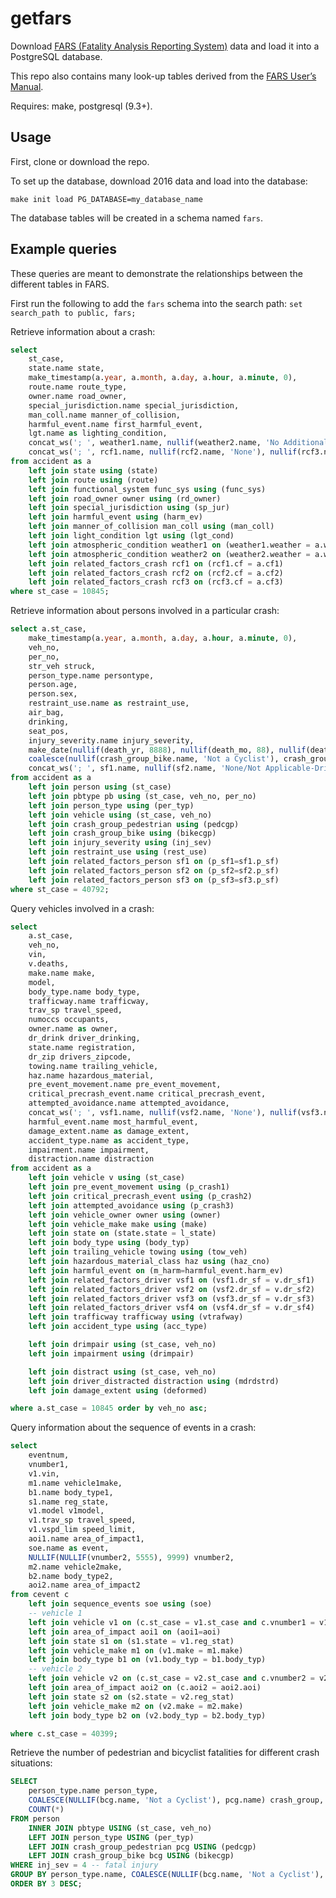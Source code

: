 # getfars

Download [FARS (Fatality Analysis Reporting System)](https://www.nhtsa.gov/research-data/fatality-analysis-reporting-system-fars) data and load it into a PostgreSQL database.

This repo also contains many look-up tables derived from the [FARS User’s Manual](https://crashstats.nhtsa.dot.gov/Api/Public/ViewPublication/812448).

Requires: make, postgresql (9.3+).

## Usage

First, clone or download the repo.

To set up the database, download 2016 data and load into the database:

````
make init load PG_DATABASE=my_database_name
````

The database tables will be created in a schema named `fars`.

## Example queries

These queries are meant to demonstrate the relationships between the different tables in FARS.

First run the following to add the `fars` schema into the search path: `set search_path to public, fars;`

Retrieve information about a crash:
````sql
select
    st_case,
    state.name state,
    make_timestamp(a.year, a.month, a.day, a.hour, a.minute, 0),
    route.name route_type,
    owner.name road_owner,
    special_jurisdiction.name special_jurisdiction,
    man_coll.name manner_of_collision,
    harmful_event.name first_harmful_event,
    lgt.name as lighting_condition,
    concat_ws('; ', weather1.name, nullif(weather2.name, 'No Additional Atmospheric Conditions')) weather,
    concat_ws('; ', rcf1.name, nullif(rcf2.name, 'None'), nullif(rcf3.name, 'None')) relatedfactors
from accident as a
    left join state using (state)
    left join route using (route)
    left join functional_system func_sys using (func_sys)
    left join road_owner owner using (rd_owner)
    left join special_jurisdiction using (sp_jur)
    left join harmful_event using (harm_ev)
    left join manner_of_collision man_coll using (man_coll)
    left join light_condition lgt using (lgt_cond)
    left join atmospheric_condition weather1 on (weather1.weather = a.weather1)
    left join atmospheric_condition weather2 on (weather2.weather = a.weather2)
    left join related_factors_crash rcf1 on (rcf1.cf = a.cf1)
    left join related_factors_crash rcf2 on (rcf2.cf = a.cf2)
    left join related_factors_crash rcf3 on (rcf3.cf = a.cf3)
where st_case = 10845;
````

Retrieve information about persons involved in a particular crash:
````sql
select a.st_case,
    make_timestamp(a.year, a.month, a.day, a.hour, a.minute, 0),
    veh_no,
    per_no,
    str_veh struck,
    person_type.name persontype,
    person.age,
    person.sex,
    restraint_use.name as restraint_use,
    air_bag,
    drinking,
    seat_pos,
    injury_severity.name injury_severity,
    make_date(nullif(death_yr, 8888), nullif(death_mo, 88), nullif(death_da, 88)) death_date,
    coalesce(nullif(crash_group_bike.name, 'Not a Cyclist'), crash_group_pedestrian.name) crash_group,
    concat_ws('; ', sf1.name, nullif(sf2.name, 'None/Not Applicable-Driver'), nullif(sf3.name, 'None/Not Applicable-Driver')) relatedfactors
from accident as a
    left join person using (st_case)
    left join pbtype pb using (st_case, veh_no, per_no)
    left join person_type using (per_typ)
    left join vehicle using (st_case, veh_no)
    left join crash_group_pedestrian using (pedcgp)
    left join crash_group_bike using (bikecgp)
    left join injury_severity using (inj_sev)
    left join restraint_use using (rest_use)
    left join related_factors_person sf1 on (p_sf1=sf1.p_sf)
    left join related_factors_person sf2 on (p_sf2=sf2.p_sf)
    left join related_factors_person sf3 on (p_sf3=sf3.p_sf)
where st_case = 40792;
````

Query vehicles involved in a crash:
````sql
select
    a.st_case,
    veh_no,
    vin,
    v.deaths,
    make.name make,
    model,
    body_type.name body_type,
    trafficway.name trafficway,
    trav_sp travel_speed,
    numoccs occupants,
    owner.name as owner,
    dr_drink driver_drinking,
    state.name registration,
    dr_zip drivers_zipcode,
    towing.name trailing_vehicle,
    haz.name hazardous_material,
    pre_event_movement.name pre_event_movement,
    critical_precrash_event.name critical_precrash_event,
    attempted_avoidance.name attempted_avoidance,
    concat_ws('; ', vsf1.name, nullif(vsf2.name, 'None'), nullif(vsf3.name, 'None'), nullif(vsf4.name, 'None')) driver_related_factors,
    harmful_event.name most_harmful_event,
    damage_extent.name as damage_extent,
    accident_type.name as accident_type,
    impairment.name impairment,
    distraction.name distraction
from accident as a
    left join vehicle v using (st_case)
    left join pre_event_movement using (p_crash1)
    left join critical_precrash_event using (p_crash2)
    left join attempted_avoidance using (p_crash3)
    left join vehicle_owner owner using (owner)
    left join vehicle_make make using (make)
    left join state on (state.state = l_state)
    left join body_type using (body_typ)
    left join trailing_vehicle towing using (tow_veh)
    left join hazardous_material_class haz using (haz_cno)
    left join harmful_event on (m_harm=harmful_event.harm_ev)
    left join related_factors_driver vsf1 on (vsf1.dr_sf = v.dr_sf1)
    left join related_factors_driver vsf2 on (vsf2.dr_sf = v.dr_sf2)
    left join related_factors_driver vsf3 on (vsf3.dr_sf = v.dr_sf3)
    left join related_factors_driver vsf4 on (vsf4.dr_sf = v.dr_sf4)
    left join trafficway trafficway using (vtrafway)
    left join accident_type using (acc_type)

    left join drimpair using (st_case, veh_no)
    left join impairment using (drimpair)

    left join distract using (st_case, veh_no)
    left join driver_distracted distraction using (mdrdstrd)
    left join damage_extent using (deformed)

where a.st_case = 10845 order by veh_no asc;
````

Query information about the sequence of events in a crash:
````sql
select
    eventnum,
    vnumber1,
    v1.vin,
    m1.name vehicle1make,
    b1.name body_type1,
    s1.name reg_state,
    v1.model v1model,
    v1.trav_sp travel_speed,
    v1.vspd_lim speed_limit,
    aoi1.name area_of_impact1,
    soe.name as event,
    NULLIF(NULLIF(vnumber2, 5555), 9999) vnumber2,
    m2.name vehicle2make,
    b2.name body_type2,
    aoi2.name area_of_impact2
from cevent c
    left join sequence_events soe using (soe)
    -- vehicle 1
    left join vehicle v1 on (c.st_case = v1.st_case and c.vnumber1 = v1.veh_no)
    left join area_of_impact aoi1 on (aoi1=aoi)
    left join state s1 on (s1.state = v1.reg_stat)
    left join vehicle_make m1 on (v1.make = m1.make)
    left join body_type b1 on (v1.body_typ = b1.body_typ)
    -- vehicle 2
    left join vehicle v2 on (c.st_case = v2.st_case and c.vnumber2 = v2.veh_no)
    left join area_of_impact aoi2 on (c.aoi2 = aoi2.aoi)
    left join state s2 on (s2.state = v2.reg_stat)
    left join vehicle_make m2 on (v2.make = m2.make)
    left join body_type b2 on (v2.body_typ = b2.body_typ)

where c.st_case = 40399;
````

Retrieve the number of pedestrian and bicyclist fatalities for different crash situations:
````sql
SELECT
    person_type.name person_type,
    COALESCE(NULLIF(bcg.name, 'Not a Cyclist'), pcg.name) crash_group,
    COUNT(*)
FROM person
    INNER JOIN pbtype USING (st_case, veh_no)
    LEFT JOIN person_type USING (per_typ)
    LEFT JOIN crash_group_pedestrian pcg USING (pedcgp)
    LEFT JOIN crash_group_bike bcg USING (bikecgp)
WHERE inj_sev = 4 -- fatal injury
GROUP BY person_type.name, COALESCE(NULLIF(bcg.name, 'Not a Cyclist'), pcg.name)
ORDER BY 3 DESC;
````